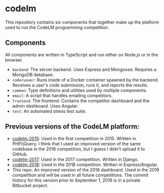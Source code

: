 # codelm

This repository contains six components that together make up the platform used to run the CodeLM programming competition.

## Components

All components are written in TypeScript and run either on Node.js or in the browser.

- `backend`: The server backend. Uses Express and Mongoose. Requires a MongoDB database.
- `coderunner`: Runs inside of a Docker container spawned by the backend. Receives a user's code submission, runs it, and reports the results.
- `common`: Type definitions and utilities used by multiple components.
- `email`: A script that handles emailing competitors.
- `frontend`: The frontend. Contains the competitor dashboard and the admin dashboard. Uses Angular.
- `test`: An automated stress test suite.

## Previous versions of the CodeLM platform:

- [codelm-2015](https://github.com/nrubin29/codelm-2015): Used in the first competition in 2015. Written in PHP/jQuery. I think that I used an improved version of the same codebase in the 2016 competition, but I guess I didn't upload it to GitHub.
- [codelm-2017](https://github.com/nrubin29/codelm-2017): Used in the 2017 competition. Written in Django.
- [codelm-2018](https://github.com/nrubin29/codelm-2018): Used in the 2018 competition. Written in Express/Angular.
- This repo: An improved version of the 2018 dashboard. Used in the 2019 competition and will be used in all future competitions. The commit history for this version prior to September 1, 2019 is in a private Bitbucket project.
